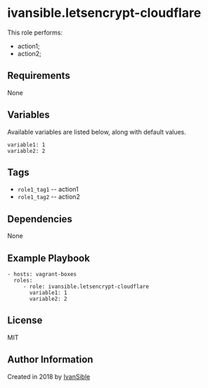 # ivansible.letsencrypt-cloudflare
This role performs:
 - action1;
 - action2;


## Requirements

None


## Variables

Available variables are listed below, along with default values.

    variable1: 1
    variable2: 2


## Tags

- `role1_tag1` -- action1
- `role1_tag2` -- action2


## Dependencies

None


## Example Playbook

    - hosts: vagrant-boxes
      roles:
         - role: ivansible.letsencrypt-cloudflare
           variable1: 1
           variable2: 2


## License

MIT

## Author Information

Created in 2018 by [IvanSible](https://github.com/ivansible)
